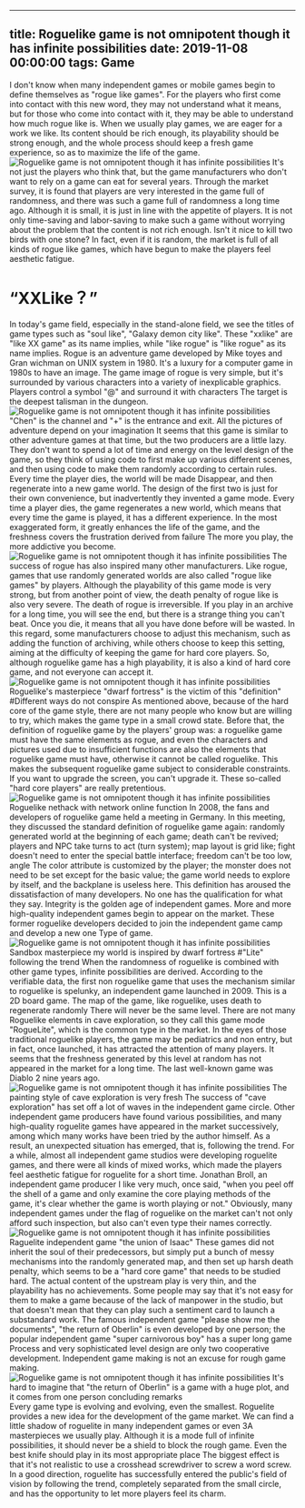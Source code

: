
---
title: Roguelike game is not omnipotent though it has infinite possibilities
date: 2019-11-08 00:00:00
tags:  Game
---
I don't know when many independent games or mobile games begin to define themselves as "rogue like games". For the players who first come into contact with this new word, they may not understand what it means, but for those who come into contact with it, they may be able to understand how much rogue like is. When we usually play games, we are eager for a work we like. Its content should be rich enough, its playability should be strong enough, and the whole process should keep a fresh game experience, so as to maximize the life of the game.
![Roguelike game is not omnipotent though it has infinite possibilities](e8e4946afb9549d99a5556a7679951f8.jpg)
It's not just the players who think that, but the game manufacturers who don't want to rely on a game can eat for several years. Through the market survey, it is found that players are very interested in the game full of randomness, and there was such a game full of randomness a long time ago. Although it is small, it is just in line with the appetite of players. It is not only time-saving and labor-saving to make such a game without worrying about the problem that the content is not rich enough. Isn't it nice to kill two birds with one stone? In fact, even if it is random, the market is full of all kinds of rogue like games, which have begun to make the players feel aesthetic fatigue.
# “XXLike？”  
In today's game field, especially in the stand-alone field, we see the titles of game types such as "soul like", "Galaxy demon city like". These "xxlike" are "like XX game" as its name implies, while "like rogue" is "like rogue" as its name implies.
Rogue is an adventure game developed by Mike toyes and Gran wichman on UNIX system in 1980. It's a luxury for a computer game in 1980s to have an image. The game image of rogue is very simple, but it's surrounded by various characters into a variety of inexplicable graphics. Players control a symbol "@" and surround it with characters The target is the deepest talisman in the dungeon.
![Roguelike game is not omnipotent though it has infinite possibilities](a2001a549488413ca78ed06436cc0801.jpg)
"Chen" is the channel and "+" is the entrance and exit. All the pictures of adventure depend on your imagination
It seems that this game is similar to other adventure games at that time, but the two producers are a little lazy. They don't want to spend a lot of time and energy on the level design of the game, so they think of using code to first make up various different scenes, and then using code to make them randomly according to certain rules. Every time the player dies, the world will be made Disappear, and then regenerate into a new game world.
The design of the first two is just for their own convenience, but inadvertently they invented a game mode. Every time a player dies, the game regenerates a new world, which means that every time the game is played, it has a different experience. In the most exaggerated form, it greatly enhances the life of the game, and the freshness covers the frustration derived from failure The more you play, the more addictive you become.
![Roguelike game is not omnipotent though it has infinite possibilities](2faf357897c64e388ea0673f3fffe495.jpg)
The success of rogue has also inspired many other manufacturers. Like rogue, games that use randomly generated worlds are also called "rogue like games" by players. Although the playability of this game mode is very strong, but from another point of view, the death penalty of rogue like is also very severe. The death of rogue is irreversible. If you play in an archive for a long time, you will see the end, but there is a strange thing you can't beat. Once you die, it means that all you have done before will be wasted.
In this regard, some manufacturers choose to adjust this mechanism, such as adding the function of archiving, while others choose to keep this setting, aiming at the difficulty of keeping the game for hard core players. So, although roguelike game has a high playability, it is also a kind of hard core game, and not everyone can accept it.
![Roguelike game is not omnipotent though it has infinite possibilities](52196ccb3eb04c24b5f8fd6f83f68db7.jpg)
Roguelike's masterpiece "dwarf fortress" is the victim of this "definition"
#Different ways do not conspire
As mentioned above, because of the hard core of the game style, there are not many people who know but are willing to try, which makes the game type in a small crowd state.
Before that, the definition of roguelike game by the players' group was: a roguelike game must have the same elements as rogue, and even the characters and pictures used due to insufficient functions are also the elements that roguelike game must have, otherwise it cannot be called roguelike. This makes the subsequent roguelike game subject to considerable constraints. If you want to upgrade the screen, you can't upgrade it. These so-called "hard core players" are really pretentious.
![Roguelike game is not omnipotent though it has infinite possibilities](15f573ad2b4f4ed0a62739c7d671d748.jpg)
Roguelike nethack with network online function
In 2008, the fans and developers of roguelike game held a meeting in Germany. In this meeting, they discussed the standard definition of roguelike game again: randomly generated world at the beginning of each game; death can't be revived; players and NPC take turns to act (turn system); map layout is grid like; fight doesn't need to enter the special battle interface; freedom can't be too low, angle The color attribute is customized by the player; the monster does not need to be set except for the basic value; the game world needs to explore by itself, and the backplane is useless here.
This definition has aroused the dissatisfaction of many developers. No one has the qualification for what they say. Integrity is the golden age of independent games. More and more high-quality independent games begin to appear on the market. These former roguelike developers decided to join the independent game camp and develop a new one Type of game.
![Roguelike game is not omnipotent though it has infinite possibilities](072e22a0325348159f6b140e9cf17721.jpg)
Sandbox masterpiece my world is inspired by dwarf fortress
#"Lite" following the trend
When the randomness of roguelike is combined with other game types, infinite possibilities are derived. According to the verifiable data, the first non roguelike game that uses the mechanism similar to roguelike is spelunky, an independent game launched in 2009. This is a 2D board game. The map of the game, like roguelike, uses death to regenerate randomly There will never be the same level.
There are not many Roguelike elements in cave exploration, so they call this game mode "RogueLite", which is the common type in the market. In the eyes of those traditional roguelike players, the game may be pediatrics and non entry, but in fact, once launched, it has attracted the attention of many players. It seems that the freshness generated by this level at random has not appeared in the market for a long time. The last well-known game was Diablo 2 nine years ago.
![Roguelike game is not omnipotent though it has infinite possibilities](5f85688f6ffc4b208bad255f0158c1c5.jpg)
The painting style of cave exploration is very fresh
The success of "cave exploration" has set off a lot of waves in the independent game circle. Other independent game producers have found various possibilities, and many high-quality roguelite games have appeared in the market successively, among which many works have been tried by the author himself. As a result, an unexpected situation has emerged, that is, following the trend. For a while, almost all independent game studios were developing roguelite games, and there were all kinds of mixed works, which made the players feel aesthetic fatigue for roguelite for a short time.
Jonathan Broll, an independent game producer I like very much, once said, "when you peel off the shell of a game and only examine the core playing methods of the game, it's clear whether the game is worth playing or not." Obviously, many independent games under the flag of roguelike on the market can't not only afford such inspection, but also can't even type their names correctly.
![Roguelike game is not omnipotent though it has infinite possibilities](eb0bef930b694a52bd63d1d218c2e8d4.jpg)
Raguelite independent game "the union of Isaac"
These games did not inherit the soul of their predecessors, but simply put a bunch of messy mechanisms into the randomly generated map, and then set up harsh death penalty, which seems to be a "hard core game" that needs to be studied hard. The actual content of the upstream play is very thin, and the playability has no achievements.
Some people may say that it's not easy for them to make a game because of the lack of manpower in the studio, but that doesn't mean that they can play such a sentiment card to launch a substandard work. The famous independent game "please show me the documents", "the return of Oberlin" is even developed by one person; the popular independent game "super carnivorous boy" has a super long game Process and very sophisticated level design are only two cooperative development. Independent game making is not an excuse for rough game making.
![Roguelike game is not omnipotent though it has infinite possibilities](2981f5c013d24bac9999cc007666001c.jpg)
It's hard to imagine that "the return of Oberlin" is a game with a huge plot, and it comes from one person
    concluding remarks  
Every game type is evolving and evolving, even the smallest. Roguelite provides a new idea for the development of the game market. We can find a little shadow of roguelite in many independent games or even 3A masterpieces we usually play. Although it is a mode full of infinite possibilities, it should never be a shield to block the rough game. Even the best knife should play in its most appropriate place The biggest effect is that it's not realistic to use a crosshead screwdriver to screw a word screw. In a good direction, roguelite has successfully entered the public's field of vision by following the trend, completely separated from the small circle, and has the opportunity to let more players feel its charm.